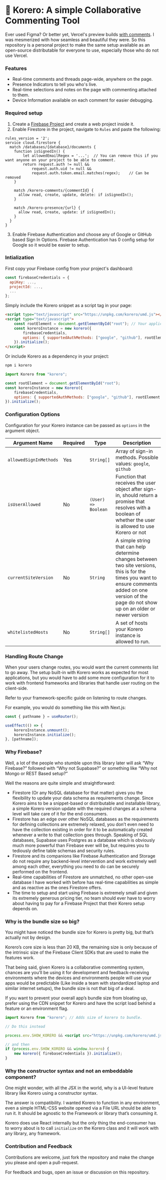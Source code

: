 # 💬 Korero: A simple Collaborative Commenting Tool

Ever used Figma? Or better yet, Vercel's preview builds [with comments](https://vercel.com/blog/introducing-commenting-on-preview-deployments). I was mesmerized with how seamless and beautiful they were. So this repository is a personal project to make the same setup available as an open-source distributable for everyone to use, especially those who do not use Vercel.

### Features

- Real-time comments and threads page-wide, anywhere on the page.
- Presence Indicators to tell you who's live.
- Real-time selections and notes on the page with commenting attached to them.
- Device Information available on each comment for easier debugging.

### Required setup

1. Create a [Firebase Project](https://console.firebase.google.com/) and create a web project inside it.
2. Enable Firestore in the project, navigate to `Rules` and paste the following:

```rules
rules_version = '2';
service cloud.firestore {
  match /databases/{database}/documents {
  	function isSignedIn() {
        let allowedEmailRegex = '...';  // You can remove this if you want anyone on your project to be able to comment.
    	return request.auth != null &&
            request.auth.uid != null &&
            request.auth.token.email.matches(regex);    // Can be removed
    }

    match /korero-comments/{commentId} {
      allow read, create, update, delete: if isSignedIn();
    }

    match /korero-presence/{url} {
      allow read, create, update: if isSignedIn();
    }
  }
}
```

3. Enable Firebase Authentication and choose any of Google or GitHub based Sign In Options. Firebase Authentication has 0 config setup for Google so it would be easier to setup.

### Intialization

First copy your Firebase config from your project's dashboard:

```javascript
const firebaseCredentials = {
  apiKey: ...,
  projectId: ...,
  ...
};
```

Simply include the Korero snippet as a script tag in your page:

```html
<script type="text/javascript" src="https://unpkg.com/korero/umd.js"></script>
<script type="text/javascript">
	const rootElement = document.getElementById("root"); // Your application's root element, where all DOM operations happen via your library or framework
	const koreroInstance = new korero({
		firebaseCredentials,
		options: { supportedAuthMethods: ["google", "github"], rootElement },
	}).initialize();
</script>
```

Or include Korero as a dependency in your project:

```bash
npm i korero
```

```javascript
import Korero from "korero";

const rootElement = document.getElementById("root");
const koreroInstance = new Korero({
	firebaseCredentials,
	options: { supportedAuthMethods: ["google", "github"], rootElement },
}).initialize();
```

### Configuration Options

Configuration for your Korero instance can be passed as `options` in the argument object.

| Argument Name          | Required | Type                | Description                                                                                                                                                                                               |
| ---------------------- | -------- | ------------------- | --------------------------------------------------------------------------------------------------------------------------------------------------------------------------------------------------------- |
| `allowedSignInMethods` | Yes      | `String[]`          | Array of sign-in methods. Possible values: `google`, `github`                                                                                                                                             |
| `isUserAllowed`        | No       | `(User) => Boolean` | Function that receives the user object after sign-in, should return a promise that resolves with a boolean of whether the user is allowed to use Korero or not                                            |
| `currentSiteVersion`   | No       | `String`            | A simple string that can help determine changes between two site versions, this is for the times you want to ensure comments added on one version of the page do not show up on an older or newer version |
| `whitelistedHosts`     | No       | `String[]`          | A set of hosts your Korero instance is allowed to run.                                                                                                                                                    |

### Handling Route Change

When your users change routes, you would want the current comments list to go away. The setup built-in with Korero works as expected for most applications, but you would have to add some more configuration for it to work with frontend frameworks and libraries that handle user routing on the client-side.

Refer to your framework-specific guide on listening to route changes.

For example, you would do something like this with Next.js:

```javascript
const { pathname } = useRouter();

useEffect(() => {
	koreroInstance.unmount();
	koreroInstance.initialize();
}, [pathname]);
```

### Why Firebase?

Well, a lot of the people who stumble upon this library later will ask “Why Firebase?” followed with “Why not Supabase?” or something like “Why not Mongo or REST Based setup?”

Well the reasons are quite simple and straightforward:

- Firestore (Or any NoSQL database for that matter) gives you the flexibility to update your data schema as requirements change. Since Korero aims to be a snippet-based or distributable and installable library, a simple Korero version update with the required changes at a schema level will take care of it for the end consumers.
- Firestore has an edge over other NoSQL databases as the requirements for defining collections are extremely relaxed, you don’t even need to have the collection existing in order for it to be automatically created whenever a write to that collection goes through.
  Speaking of SQL databases, Supabase uses Postgres as a database which is obviously much more powerful than Firebase ever will be, but requires you to tediously define table schemas and security rules.
- Firestore and its companions like Firebase Authentication and Storage do not require any backend-level intervention and work extremely well among each other, everything you need to do can be securely performed on the frontend.
- Real-time capabilities of Firestore are unmatched, no other open-use database I have worked with before has real-time capabilities as simple and as reactive as the ones Firestore offers.
- The time to setup and start using Firebase is extremely small and given its extremely generous pricing tier, no team should ever have to worry about having to pay for a Firebase Project that their Korero setup depends on.

### Why is the bundle size so big?

You might have noticed the bundle size for Korero is pretty big, but that’s actually not by design.

Korero’s core size is less than 20 KB, the remaining size is only because of the intrinsic size of the Firebase Client SDKs that are used to make the features work.

That being said, given Korero is a collaborative commenting system, chances are you’ll be using it for development and feedback-receiving environments where the devices and environments people will use your apps would be predictable (Like inside a team with standardized laptop and similar internet setups), the bundle size is not that big of a deal.

If you want to prevent your overall app’s bundle size from bloating up, prefer using the CDN snippet for Korero and have the script load behind a feature or an environment flag.

```jsx
import Korero from "korero"; // Adds size of korero to bundle.

// Do this instead

process.env.SHOW_KORERO && <script src="https://unpkg.com/korero/umd.js" />;

// and then
if (process.env.SHOW_KORERO && window.korero) {
	new korero({ firebaseCredentials }).initialize();
}
```

### Why the constructor syntax and not an embeddable component?

One might wonder, with all the JSX in the world, why is a UI-level feature library like Korero using a constructor syntax.

The answer is compatibility. I wanted Korero to function in any environment, even a simple HTML-CSS website opened via a File URL should be able to run it. It should be agnostic to the Framework or library that’s consuming it.

Korero does use React internally but the only thing the end-consumer has to worry about is to call `initialize` on the Korero class and it will work with any library, any framework.

### Contribution and Feedback

Contributions are welcome, just fork the repository and make the change you please and open a pull-request.

For feedback and bugs, open an issue or discussion on this repository.
